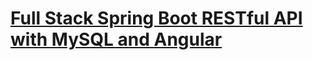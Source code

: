 # [Full Stack Spring Boot RESTful API with MySQL and Angular](https://www.youtube.com/watch?v=saFpDQ6mV-8&list=PLopcHtZ0hJF0OIOr88qHuJ3-UKRuCUrKf)
